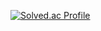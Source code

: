[![Solved.ac Profile](http://mazassumnida.wtf/api/v2/generate_badge?boj=jiho0910)](https://solved.ac/jiho0910/)
